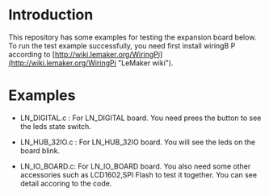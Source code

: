 # Introduction #
This repository has some examples for testing the expansion board below. To run the test example successfully, you need first install wiringB
P according to [http://wiki.lemaker.org/WiringPi](http://wiki.lemaker.org/WiringPi "LeMaker wiki").
<br />
# Examples #


- LN_DIGITAL.c : For LN_DIGITAL board. You need prees the button to see the leds state switch.


- LN_HUB_32IO.c : For LN_HUB_32IO board. You will see the leds on the board blink.
 

- LN_IO_BOARD.c: For LN_IO_BOARD board. You also need some other accessories such as LCD1602,SPI Flash to test it together. You can see detail accoring to the code. 

